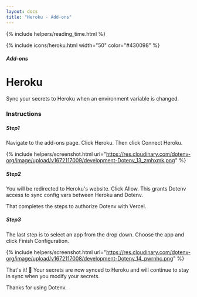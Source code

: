 ```yaml
---
layout: docs
title: "Heroku - Add-ons"
---
```


{% include helpers/reading_time.html %}

{% include icons/heroku.html width="50" color="#430098" %}

##### Add-ons

# Heroku

Sync your secrets to Heroku when an environment variable is changed.

### Instructions

##### Step1

Navigate to the add-ons page. Click Heroku. Then click Connect Heroku.

{% include helpers/screenshot.html url="https://res.cloudinary.com/dotenv-org/image/upload/v1672117009/development-Dotenv_13_zmhxmk.png" %}

##### Step2

You will be redirected to Heroku's website. Click Allow. This grants Dotenv access to sync config vars between Heroku and Dotenv.

That completes the steps to authorize Dotenv with Vercel.

##### Step3

The last step is to select an app from the drop down. Choose the app and click Finish Configuration.

{% include helpers/screenshot.html url="https://res.cloudinary.com/dotenv-org/image/upload/v1672117008/development-Dotenv_14_pwrnhc.png" %}

That's it! 🎉 Your secrets are now synced to Heroku and will continue to stay in sync when you modify your secrets.

Thanks for using Dotenv.
